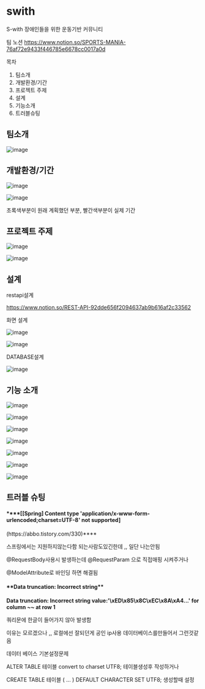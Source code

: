 # swith
S-with
장애인들을 위한 운동기반 커뮤니티

팀 노션
https://www.notion.so/SPORTS-MANIA-76af72e9433f446785e6678cc0017a0d

목차
1. 팀소개
2. 개발환경/기간
3. 프로젝트 주제
4. 설계
5. 기능소개
6. 트러블슈팅


<h2>팀소개</h2>

![image](https://github.com/hongsoonho0723/swith/assets/116165465/ea4379a0-5527-4ff6-97d7-ba7bef0cccb7)



<h2>개발환경/기간</h2>

![image](https://github.com/hongsoonho0723/swith/assets/116165465/5d47dc3b-684a-4698-aee6-e672b3952a2b)

![image](https://github.com/hongsoonho0723/swith/assets/116165465/fe076948-e26b-4729-973d-83c75aac3aeb)


초록색부분이 원래 계획했던 부분, 빨간색부분이 실제 기간

<h2>프로젝트 주제</h2>

![image](https://github.com/hongsoonho0723/swith/assets/116165465/084c5986-588d-403a-8b35-35d0506bfec6)

![image](https://github.com/hongsoonho0723/swith/assets/116165465/f8ef8829-79e6-4fdf-8a83-31d59d2ed046)


<h2>설계</h2>
restapi설계

https://www.notion.so/REST-API-92dde656f2094637ab9b616af2c33562


화면 설계

![image](https://github.com/hongsoonho0723/swith/assets/116165465/c1dcfd3a-f5af-4d30-963c-554507b07417)

![image](https://github.com/hongsoonho0723/swith/assets/116165465/27d61ac8-07bd-419b-b19e-f8f7d9eda83d)


DATABASE설계

![image](https://github.com/hongsoonho0723/swith/assets/116165465/a8c3765e-cb89-4ae7-abef-2637091c81fb)



<h2>기능 소개</h2>

![image](https://github.com/hongsoonho0723/swith/assets/116165465/63d1a8d9-1ff7-42f9-9792-ba59a2761c76)

![image](https://github.com/hongsoonho0723/swith/assets/116165465/1ab309ce-ee3c-4783-af09-be5d2680acaf)

![image](https://github.com/hongsoonho0723/swith/assets/116165465/c9d0258a-8a70-4278-88d2-17912b6a92d5)

![image](https://github.com/hongsoonho0723/swith/assets/116165465/bb921abe-069b-4d35-94fd-98ade50d4e7c)

![image](https://github.com/hongsoonho0723/swith/assets/116165465/bc278c4a-5364-4fd9-a983-1ef9f3fe8157)

![image](https://github.com/hongsoonho0723/swith/assets/116165465/8515d0cf-c5b8-49de-9e64-3b2d2f72a555)

![image](https://github.com/hongsoonho0723/swith/assets/116165465/65687bfc-1a08-4983-b6ff-a8d2a5b8e285)




<h2>트러블 슈팅</h2>

<h4>****[[Spring] Content type 'application/x-www-form-urlencoded;charset=UTF-8' not supported]</h4>(https://abbo.tistory.com/330)****

스프링에서는 지원하지않는다함 되는사람도있긴한데 ,, 일단 나는안됨 

@RequestBody사용시 발생하는데 @RequestParam 으로 직접매핑 시켜주거나 

@ModelAttribute로 바인딩 하면 해결됨


<h4> **Data truncation: Incorrect string**</h4>

**Data truncation: Incorrect string value:'\xED\x85\x8C\xEC\x8A\xA4...' for column ~~ at row 1**

쿼리문에 한글이 들어가지 않아 발생함

이유는 모르겠으나 ,, 로컬에선 잘되던게 공인 ip사용 데이터베이스를만들어서 그런것같음

데이터 베이스 기본설정문제 

ALTER TABLE 테이블 convert to charset UTF8; 테이블생성후 작성하거나

CREATE TABLE 테이블 (
...
) DEFAULT CHARACTER SET UTF8; 생성할때 설정
